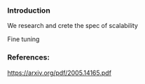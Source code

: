 ### Introduction 

We research and crete the spec of scalability


Fine tuning 



### References:

https://arxiv.org/pdf/2005.14165.pdf

